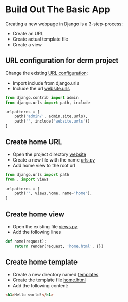 # Build Out The Basic App

Creating a new webpage in Django is a 3-step-process:
- Create an URL
- Create actual template file 
- Create a view

##  URL configuration for dcrm project
Change the existing [URL configuration](../dcrm/dcrm/urls.py):
- Import include from django.urls
- Include the url [website.urls](../dcrm/website/urls.py)

```python
from django.contrib import admin
from django.urls import path, include

urlpatterns = [
    path('admin/', admin.site.urls),
    path('', include('website.urls'))
]
```

## Create home URL
- Open the project directory [website](../dcrm/website)
- Create a new file with the name [urls.py](../dcrm/website/urls.py)
- Add home view to the root url

```python
from django.urls import path
from . import views

urlpatterns = [
    path('', views.home, name='home'),
]
```

## Create home view
- Open the existing file [views.py](../dcrm/website/views.py)
- Add the following lines
```python
def home(request):
    return render(request, 'home.html', {})
```

## Create home template
- Create a new directory named [templates](../dcrm/website/templates)
- Create the template file [home.html](../dcrm/website/templates/home.html)
- Add the following content:
```html
<h1>Hello world!</h1>
```


